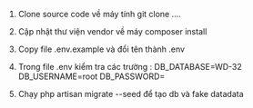 1. Clone source code về máy tính 
   git clone ....
2. Cập nhật thư viện vendor về máy
   composer install
3. Copy file .env.example và đổi tên thành .env

4. Trong file .env kiểm tra các trường :
                  DB_DATABASE=WD-32
                  DB_USERNAME=root
                  DB_PASSWORD=
5. Chạy php artisan migrate --seed để tạo db và fake datadata
